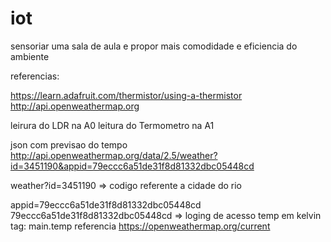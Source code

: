 # iot
sensoriar uma sala de aula e propor mais comodidade e eficiencia do ambiente


referencias:

https://learn.adafruit.com/thermistor/using-a-thermistor
http://api.openweathermap.org



leirura do LDR na A0
leitura do Termometro na A1




json com previsao do tempo 
http://api.openweathermap.org/data/2.5/weather?id=3451190&appid=79eccc6a51de31f8d81332dbc05448cd

weather?id=3451190 => codigo referente a cidade do rio

appid=79eccc6a51de31f8d81332dbc05448cd
      79eccc6a51de31f8d81332dbc05448cd => loging de acesso
temp em kelvin tag: main.temp
referencia https://openweathermap.org/current
